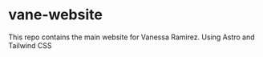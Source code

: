 # vane-website
This repo contains the main website for Vanessa Ramirez. Using Astro and Tailwind CSS
